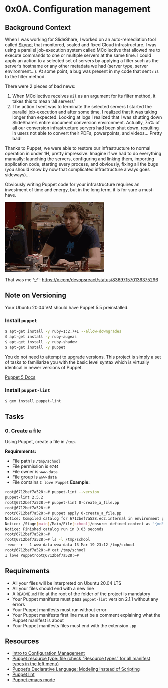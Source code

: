 # 0x0A. Configuration management
## Background Context
When I was working for SlideShare, I worked on an auto-remediation tool called [Skynet](https://engineering.linkedin.com/slideshare/skynet-project-_-monitor-scale-and-auto-heal-system-cloud) that monitored, scaled and fixed Cloud infrastructure. I was using a parallel job-execution system called MCollective that allowed me to execute commands to one or multiple servers at the same time. I could apply an action to a selected set of servers by applying a filter such as the server’s hostname or any other metadata we had (server type, server environment…). At some point, a bug was present in my code that sent `nil` to the filter method.

There were 2 pieces of bad news:

1. When MCollective receives `nil` as an argument for its filter method, it takes this to mean ‘all servers’
2. The action I sent was to terminate the selected servers
I started the parallel job-execution and after some time, I realized that it was taking longer than expected. Looking at logs I realized that I was shutting down SlideShare’s entire document conversion environment. Actually, 75% of all our conversion infrastructure servers had been shut down, resulting in users not able to convert their PDFs, powerpoints, and videos… Pretty bad!

Thanks to Puppet, we were able to restore our infrastructure to normal operation in under 1H, pretty impressive. Imagine if we had to do everything manually: launching the servers, configuring and linking them, importing application code, starting every process, and obviously, fixing all the bugs (you should know by now that complicated infrastructure always goes sideways)…

Obviously writing Puppet code for your infrastructure requires an investment of time and energy, but in the long term, it is for sure a must-have.

![image](./images/4i8il3B.gif)

That was me ^_^‘: https://x.com/devopsreact/status/836971570136375296

## Note on Versioning
Your Ubuntu 20.04 VM should have Puppet 5.5 preinstalled.

### Install `puppet`
```bash
$ apt-get install -y ruby=1:2.7+1 --allow-downgrades
$ apt-get install -y ruby-augeas
$ apt-get install -y ruby-shadow
$ apt-get install -y puppet
```
You do not need to attempt to upgrade versions. This project is simply a set of tasks to familiarize you with the basic level syntax which is virtually identical in newer versions of Puppet.

[Puppet 5 Docs](https://www.puppet.com/docs/puppet/5.5/puppet_index.html)

### Install `puppet-lint`
```bash
$ gem install puppet-lint
```
## Tasks
### 0. Create a file
Using Puppet, create a file in `/tmp`.

**Requirements:**

- File path is `/tmp/school`
- File permission is `0744`
- File owner is `www-data`
- File group is `www-data`
- File contains `I love Puppet`
**Example:**
```bash
root@6712bef7a528:~# puppet-lint --version
puppet-lint 2.5.2
root@6712bef7a528:~# puppet-lint 0-create_a_file.pp
root@6712bef7a528:~# 
root@6712bef7a528:~# puppet apply 0-create_a_file.pp
Notice: Compiled catalog for 6712bef7a528.ec2.internal in environment production in 0.04 seconds
Notice: /Stage[main]/Main/File[school]/ensure: defined content as '{md5}f1b70c2a42a98d82224986a612400db9'
Notice: Finished catalog run in 0.03 seconds
root@6712bef7a528:~#
root@6712bef7a528:~# ls -l /tmp/school
-rwxr--r-- 1 www-data www-data 13 Mar 19 23:12 /tmp/school
root@6712bef7a528:~# cat /tmp/school
I love Puppetroot@6712bef7a528:~#
```
### 
### 
## Requirements
- All your files will be interpreted on Ubuntu 20.04 LTS
- All your files should end with a new line
- A `README.md` file at the root of the folder of the project is mandatory
- Your Puppet manifests must pass `puppet-lint` version 2.1.1 without any errors
- Your Puppet manifests must run without error
- Your Puppet manifests first line must be a comment explaining what the Puppet manifest is about
- Your Puppet manifests files must end with the extension `.pp`
## Resources
- [Intro to Configuration Management](https://www.digitalocean.com/community/tutorials/configuration-management-101-writing-puppet-manifests)
- [Puppet resource type: file (check “Resource types” for all manifest types in the left menu)](https://www.puppet.com/docs/puppet/5.5/types/file.html)
- [Puppet’s Declarative Language: Modeling Instead of Scripting](https://www.puppet.com/blog)
- [Puppet lint](http://puppet-lint.com/)
- [Puppet emacs mode](https://github.com/voxpupuli/puppet-mode/tree/master)
